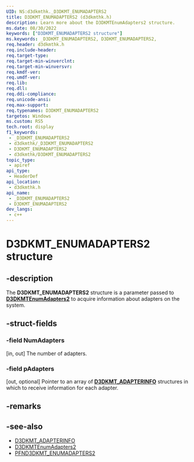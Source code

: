 ```yaml
---
UID: NS:d3dkmthk._D3DKMT_ENUMADAPTERS2
title: D3DKMT_ENUMADAPTERS2 (d3dkmthk.h)
description: Learn more about the D3DKMTEnumAdapters2 structure.
ms.date: 08/30/2022
keywords: ["D3DKMT_ENUMADAPTERS2 structure"]
ms.keywords: _D3DKMT_ENUMADAPTERS2, D3DKMT_ENUMADAPTERS2,
req.header: d3dkmthk.h
req.include-header: 
req.target-type: 
req.target-min-winverclnt: 
req.target-min-winversvr: 
req.kmdf-ver: 
req.umdf-ver: 
req.lib: 
req.dll: 
req.ddi-compliance: 
req.unicode-ansi: 
req.max-support: 
req.typenames: D3DKMT_ENUMADAPTERS2
targetos: Windows
ms.custom: RS5
tech.root: display
f1_keywords:
 - _D3DKMT_ENUMADAPTERS2
 - d3dkmthk/_D3DKMT_ENUMADAPTERS2
 - D3DKMT_ENUMADAPTERS2
 - d3dkmthk/D3DKMT_ENUMADAPTERS2
topic_type:
 - apiref
api_type:
 - HeaderDef
api_location:
 - d3dkmthk.h
api_name:
 - _D3DKMT_ENUMADAPTERS2
 - D3DKMT_ENUMADAPTERS2
dev_langs:
 - c++
---
```


# D3DKMT_ENUMADAPTERS2 structure

## -description

The **D3DKMT_ENUMADAPTERS2** structure is a parameter passed to [**D3DKMTEnumAdapters2**](nf-d3dkmthk-d3dkmtenumadapters2.md) to acquire information about adapters on the system.

## -struct-fields

### -field NumAdapters

[in, out] The number of adapters.

### -field pAdapters

[out, optional] Pointer to an array of [**D3DKMT_ADAPTERINFO**](ns-d3dkmthk-_d3dkmt_adapterinfo.md) structures in which to receive information for each adapter.

## -remarks

## -see-also

- [D3DKMT_ADAPTERINFO](ns-d3dkmthk-_d3dkmt_adapterinfo.md)
- [D3DKMTEnumAdapters2](nf-d3dkmthk-d3dkmtenumadapters2.md)
- [PFND3DKMT_ENUMADAPTERS2](nc-d3dkmthk-pfnd3dkmt_enumadapters2.md)

